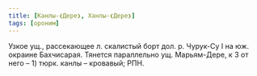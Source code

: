 ```yaml
---
title: [Канлы-❮Дере❯, Ханлы-❮Дере❯]
tags: [ороним]
---
```


Узкое ущ., рассекающее л. скалистый борт дол. р. Чурук-Су I на юж. окраине
Бахчисарая. Тянется параллельно ущ. Марьям-Дере, к З от него – 1) тюрк. канлы –
кровавый; РПН.
